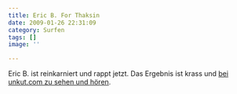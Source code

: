 ```yaml
---
title: Eric B. For Thaksin
date: 2009-01-26 22:31:09
category: Surfen
tags: []
image: ''

---
```


Eric B. ist reinkarniert und rappt jetzt. Das Ergebnis ist krass und [bei unkut.com zu sehen und hören](http://www.unkut.com/2009/01/will-the-real-eric-b-please-stand-up/).
